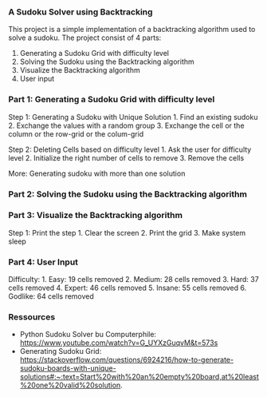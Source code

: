 ### A Sudoku Solver using Backtracking
This project is a simple implementation of a backtracking algorithm used to
solve a sudoku. The project consist of 4 parts:

1. Generating a Sudoku Grid with difficulty level
2. Solving the Sudoku using the Backtracking algorithm
3. Visualize the Backtracking algorithm
4. User input

### Part 1: Generating a Sudoku Grid with difficulty level

  Step 1: Generating a Sudoku with Unique Solution
		1. Find an existing sudoku
		2. Exchange the values with a random group
		3. Exchange the cell or the column or the row-grid or the colum-grid

  Step 2: Deleting Cells based on difficulty level
	  1. Ask the user for difficulty level
	  2. Initialize the right number of cells to remove
	  3. Remove the cells

  More: Generating sudoku with more than one solution

### Part 2: Solving the Sudoku using the Backtracking algorithm

### Part 3: Visualize the Backtracking algorithm
  
  Step 1: Print the step
	  1. Clear the screen
	  2. Print the grid
	  3. Make system sleep

### Part 4: User Input

  Difficulty:
	  1. Easy: 19 cells removed
	  2. Medium: 28 cells removed
	  3. Hard: 37 cells removed
	  4. Expert: 46 cells removed
	  5. Insane: 55 cells removed
	  6. Godlike: 64 cells removed

### Ressources
* Python Sudoku Solver bu Computerphile: https://www.youtube.com/watch?v=G_UYXzGuqvM&t=573s
* Generating Sudoku Grid: https://stackoverflow.com/questions/6924216/how-to-generate-sudoku-boards-with-unique-solutions#:~:text=Start%20with%20an%20empty%20board,at%20least%20one%20valid%20solution.
